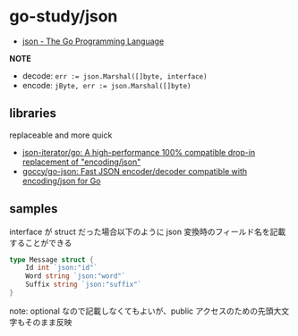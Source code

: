 # go-study/json

- [json - The Go Programming Language](https://golang.org/pkg/encoding/json/)

**NOTE**

- decode: `err := json.Marshal([]byte, interface)`
- encode: `jByte, err := json.Marshal([]byte)`

## libraries

replaceable and more quick

- [json\-iterator/go: A high\-performance 100% compatible drop\-in replacement of "encoding/json"](https://github.com/json-iterator/go)
- [goccy/go\-json: Fast JSON encoder/decoder compatible with encoding/json for Go](https://github.com/goccy/go-json)

## samples

interface が struct だった場合以下のように json 変換時のフィールド名を記載することができる

```go
type Message struct {
	Id int `json:"id"`
	Word string `json:"word"`
	Suffix string `json:"suffix"`
}
```

note: optional なので記載しなくてもよいが、public アクセスのための先頭大文字もそのまま反映
